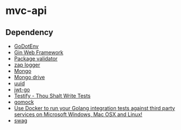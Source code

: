 # mvc-api



## Dependency
<!-- - [Xid - Globally Unique ID Generator](https://github.com/rs/xid)               <BR/>


- [Fake - Test it directly from your browser](https://github.com/jaswdr/faker)  <BR/>
- [Chi](https://github.com/go-chi/chi)                                          <BR/>
- [Air - Live reload for Go apps](https://github.com/cosmtrek/air)              <BR/>
- [Gorm](https://gorm.io/)                                                      <BR/>
- [Oidc - OpenID Connect support for Go](https://github.com/coreos/go-oidc)     <BR/>  -->
- [GoDotEnv](https://github.com/joho/godotenv)                                          <BR/>
- [Gin Web Framework](https://gin-gonic.com/)                                           <BR/>
- [Package validator](https://github.com/go-playground/validator)                       <BR/>
- [zap logger](https://github.com/uber-go/zap)                                          <BR/>
- [Mongo](https://pkg.go.dev/go.mongodb.org/mongo-driver@v1.13.1/mongo/options)         <BR/>
- [Mongo drive](https://pkg.go.dev/go.mongodb.org/mongo-driver@v1.13.1/mongo/options)   <BR/>
- [uuid](https://github.com/google/uuid)                                                <BR/>
- [jwt-go](https://pkg.go.dev/github.com/dgrijalva/jwt-go)                              <BR/>
- [Testify - Thou Shalt Write Tests](https://github.com/stretchr/testify)               <BR/>
- [gomock](https://pkg.go.dev/go.uber.org/mock/gomock)                                  <BR/>
- [Use Docker to run your Golang integration tests against third party services on Microsoft Windows, Mac OSX and Linux!](github.com/ory/dockertest)                       <BR/>
- [swag](https://github.com/swaggo/swag)